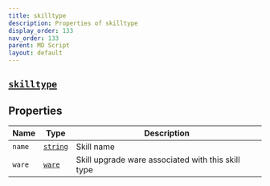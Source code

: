 ```yaml
---
title: skilltype
description: Properties of skilltype
display_order: 133
nav_order: 133
parent: MD Script
layout: default
---
```


##  [`skilltype`](./skilltype.html) 


## Properties

| Name | Type | Description |
|------|------|-------------|
| `name` | [`string`](./string.html) | Skill name |
| `ware` | [`ware`](./ware.html) | Skill upgrade ware associated with this skill type |



